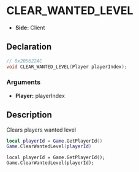# CLEAR_WANTED_LEVEL
- **Side:** Client

## Declaration
```cpp
// 0x205622AC
void CLEAR_WANTED_LEVEL(Player playerIndex);
```

### Arguments
- **Player:** playerIndex

## Description
Clears players wanted level

```lua
local playerId = Game.GetPlayerId()
Game.ClearWantedLevel(playerId)
```

```squirrel
local playerId = Game.GetPlayerId();
Game.ClearWantedLevel(playerId);
```